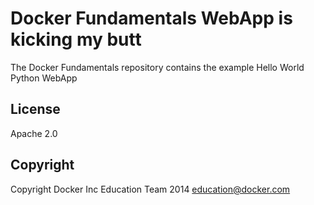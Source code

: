 Docker Fundamentals WebApp is kicking my butt
==========================

The Docker Fundamentals repository contains the example Hello World Python WebApp

## License

Apache 2.0

## Copyright

Copyright Docker Inc Education Team 2014 <education@docker.com>
